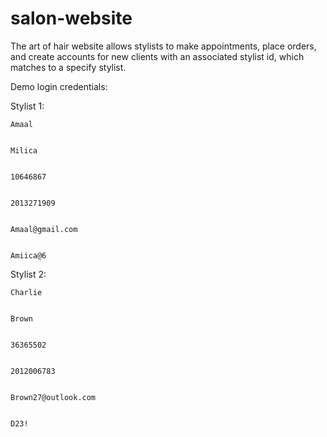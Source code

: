 # salon-website
The art of hair website allows stylists to make appointments, place orders, and create accounts for new clients with an associated stylist id, which matches to a specify stylist.


Demo login credentials:


  Stylist 1:
  
  
    Amaal
    
    
    Milica
    
    
    10646867
    
    
    2013271909
    
    
    Amaal@gmail.com
    
    
    Amiica@6
    
    
  Stylist 2:
  
  
    Charlie
    
    
    Brown
    
    
    36365502
    
    
    2012006783
    
    
    Brown27@outlook.com
    
    
    D23!
  
